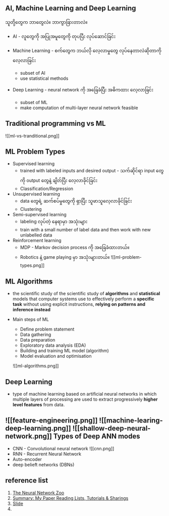 AI, Machine Learning and Deep Learning
----

သူတို့တွေက ဘာတွေလဲ။ ဘာကွာခြားတာလဲ။ 

- AI -  လူတွေကို အပြုအမူတွေကို တုပပြီး လုပ်ဆောင်ခြင်း
- Machine Learning - စက်တွေက ဘယ်လို လေ့လာမှုတွေ လုပ်နေတာလဲဆိုတာကို လေ့လာခြင်း
	- subset of AI
	- use statistical methods

- Deep Learning - neural network ကို အခြေခံပြီး အဓိကထား လေ့လာခြင်း
	- subset of ML
	- make computation of multi-layer neural network feasible

Traditional programming vs ML 
---
![[ml-vs-tranditional.png]]

ML Problem Types
---
- Supervised learning
	- trained with labeled inputs and desired output - သက်ဆိုင်ရာ input တွေကို output တွေနဲ့ ချိတ်ပြီး လေ့လာခိုင်ခြင်း
	- Classification/Regression
- Unsupervised learning
	- data တွေရဲ့ ဆက်စပ်မှုတွေကို ရှာပြီး သူဖာသူလေ့လာခိုင်ခြင်း
	- Clustering
- Semi-supervised learning
	- labeling လုပ်တဲ့ နေရာမှာ အသုံးများ
	- train with a small number of label data and then work with new unlabelled data
- Reinforcement learning
	- MDP - Markov decision process ကို အခြေခံထားတယ်။
	- Robotics နဲ့ game playing မှာ အသုံးများတယ်။
	![[ml-problem-types.png]]

ML Algorithms
---
- the scientific study of the scientific study of **algorithms** and **statistical** models that computer systems use to effectively perform a **specific task** without using explicit instructions, **relying on patterns and inference instead**

- Main steps of ML
	- Define problem statement
	- Data gathering
	- Data preparation
	- Exploratory data analysis (EDA)
	- Building and training ML model (algorithm)
	- Model evaluation and optimisation 
	
  ![[ml-algorithms.png]]

Deep Learning
---
- type of machine learning based on artificial neural networks in which multiple layers of processing are used to extract progressively **higher level features** from data.

![[feature-engineering.png]]
![[machine-learing-deep-learning.png]]
![[shallow-deep-neural-network.png]]
Types of Deep ANN modes
---
- CNN - Convolutional neural network
	![[cnn.png]]
- RNN - Recurrent Neural Network
- Auto-encoder
- deep belieft networks (DBNs)


reference list
---
1. [The Neural Network Zoo](https://www.asimovinstitute.org/neural-network-zoo/)
2.  [Summary: My Paper Reading Lists, Tutorials & Sharings](https://sh-tsang.medium.com/overview-my-reviewed-paper-lists-tutorials-946ce59fbf9e)
3. [Slide](https://docs.google.com/presentation/d/1hNSRdc9Z3vKy7TjmtgErgv0Y6Bhm0Yij/edit?usp=sharing&ouid=106386867865239891160&rtpof=true&sd=true)
4. 